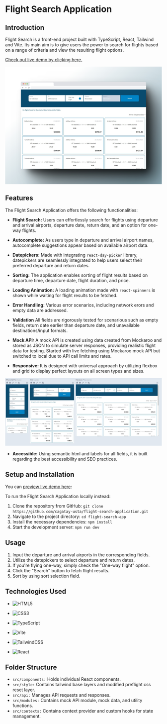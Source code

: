 

# Flight Search Application

## Introduction
Flight Search is a front-end project built with TypeScript, React, Tailwind and Vite. Its main aim is to give users the power to search for flights based on a range of criteria and view the resulting flight options.

[Check out live demo by clicking here.](https://cagatay-usta.github.io/flight-search-application/)

![browserpresentation](readmeimg/browserpresentation.jpg)



## Features
The Flight Search Application offers the following functionalities:

- **Flight Search:** Users can effortlessly search for flights using departure and arrival airports, departure date, return date, and an option for one-way flights.

- **Autocomplete:** As users type in departure and arrival airport names, autocomplete suggestions appear based on available airport data.

- **Datepickers:** Made with integrating `react-day-picker`  library, datepickers are seamlessly integrated to help users select their preferred departure and return dates.

- **Sorting:** The application enables sorting of flight results based on departure time, departure date, flight duration, and price.

- **Loading Animation:** A loading animation made with `react-spinners` is shown while waiting for flight results to be fetched.

- **Error Handling:** Various error scenarios, including network erors and empty data are addressed.

- **Validation** All fields are rigorously tested for scenarious such as empty fields, return date earlier than departure date, and unavailable destinations/input formats.

- **Mock API:** A mock API is created using data created from Mockaroo and stored as JSON to simulate server responses, providing realistic flight data for testing. Started with live fetching using Mockaroo mock API but switched to local due to API call limits and rates.

- **Responsive:** It is designed with universal approach by utilizing flexbox and grid to display perfect layouts on all screen types and sizes.

![responsive](readmeimg/flight-search-responsive.JPG)

- **Accessible:** Using semantic html and labels for all fields, it is built regarding the best accessibility and SEO practices.

## Setup and Installation
You can [preview live demo here](https://cagatay-usta.github.io/flight-search-application/):

To run the Flight Search Application locally instead:

1. Clone the repository from GitHub: `git clone https://github.com/cagatay-usta/flight-search-application.git`
2. Navigate to the project directory: `cd flight-search-app`
3. Install the necessary dependencies: `npm install`
4. Start the development server: `npm run dev`

## Usage
1. Input the departure and arrival airports in the corresponding fields.
2. Utilize the datepickers to select departure and return dates.
3. If you're flying one-way, simply check the "One-way flight" option.
4. Click the "Search" button to fetch flight results.
5. Sort by using sort selection field.

## Technologies Used

- ![HTML5](https://img.shields.io/badge/html5-%23E34F26.svg?style=for-the-badge&logo=html5&logoColor=white)

- ![CSS3](https://img.shields.io/badge/css3-%231572B6.svg?style=for-the-badge&logo=css3&logoColor=white)

- ![TypeScript](https://img.shields.io/badge/typescript-%23007ACC.svg?style=for-the-badge&logo=typescript&logoColor=white)

- ![Vite](https://img.shields.io/badge/vite-%23646CFF.svg?style=for-the-badge&logo=vite&logoColor=white)

- ![TailwindCSS](https://img.shields.io/badge/tailwindcss-%2338B2AC.svg?style=for-the-badge&logo=tailwind-css&logoColor=white)

- ![React](https://img.shields.io/badge/react-%2320232a.svg?style=for-the-badge&logo=react&logoColor=%2361DAFB)

## Folder Structure
- `src/components:` Holds individual React components.
- `src/style:` Contains tailwind base layers and modified preflight css reset layer.
- `src/api:` Manages API requests and responses.
- `src/modules:` Contains mock API module, mock data, and utility functions.
- `src/contexts:` Contains context provider and custom hooks for state management.


